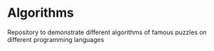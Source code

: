 # Algorithms
Repository to demonstrate different algorithms of famous puzzles on different programming languages
